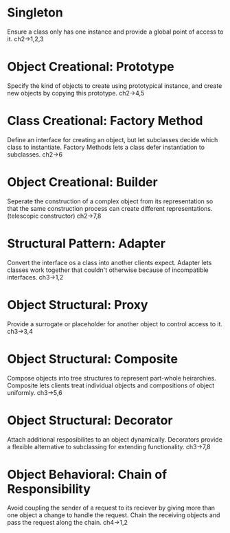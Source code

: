 # Singleton

Ensure a class only has one instance and provide a global point of access to it.
ch2->1,2,3

# Object Creational: Prototype

Specify the kind of objects to create using prototypical instance, and create new objects by copying this prototype.
ch2->4,5

# Class Creational: Factory Method

Define an interface for creating an object, but let subclasses decide which class to instantiate. Factory Methods lets a class defer instantiation to subclasses.
ch2->6

# Object Creational: Builder

Seperate the construction of a complex object from its representation so that the same construction process can create different representations.
(telescopic constructor)
ch2->7,8

# Structural Pattern: Adapter

Convert the interface os a class into another clients expect. Adapter lets classes work together that couldn't otherwise because of incompatible interfaces.
ch3->1,2

# Object Structural: Proxy

Provide a surrogate or placeholder for another object to control access to it.
ch3->3,4

# Object Structural: Composite

Compose objects into tree structures to represent part-whole heirarchies. Composite lets clients treat individual objects and compositions of object uniformly.
ch3->5,6

# Object Structural: Decorator

Attach additional resposibilites to an object dynamically. Decorators provide a flexible alternative to subclassing for extending functionality.
ch3->7,8

# Object Behavioral: Chain of Responsibility

Avoid coupling the sender of a request to its reciever by giving more than one object a change to handle the request. Chain the receiving objects and pass the request along the chain.
ch4->1,2
